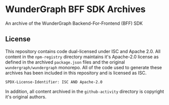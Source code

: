 # WunderGraph BFF SDK Archives

An archive of the WunderGraph Backend-For-Frontend (BFF) SDK


## License

This repository contains code dual-licensed under ISC and Apache 2.0. All content in the `npm-registry` directory maintains it's Apache-2.0 license as defined in the archived `package.json` files and the original `wundergraph/wundergraph` monorepo. All of the code used to generate these archives has been included in this repository and is licensed as ISC.

`SPDX-License-Identifier: ISC AND Apache-2.0`

In addition, all content archived in the `github-activity` directory is copyright it's original authors.
